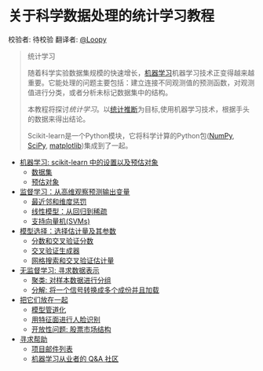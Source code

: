 # 关于科学数据处理的统计学习教程
校验者:
        待校验
翻译者:
        [@Loopy](https://github.com/loopyme)

> 统计学习
>
>随着科学实验数据集规模的快速增长，[机器学习](https://en.wikipedia.org/wiki/Machine_learning)机器学习技术正变得越来越重要。它能处理的问题主要包括：建立连接不同观测值的预测函数，对观测值进行分类，或者分析未标记数据集中的结构。
>
>本教程将探讨*统计学习*。以[统计推断](https://en.wikipedia.org/wiki/Statistical_inference)为目标,使用机器学习技术，根据手头的数据来得出结论。
>
>Scikit-learn是一个Python模块，它将科学计算的Python包([NumPy](http://www.scipy.org), [SciPy](http://www.scipy.org), [matplotlib](http://matplotlib.org))集成到了一起。

* [机器学习: scikit-learn 中的设置以及预估对象](53.md#机器学习--scikit-learn-中的设置以及预估对象)
    * [数据集](53.md#数据集)
    * [预估对象](53.md#预估对象)
* [监督学习：从高维观察预测输出变量](54.md#监督学习：从高维观察预测输出变量)
    * [最近邻和维度惩罚](54.md#最近邻和维度惩罚)
    * [线性模型：从回归到稀疏](54.md#线性模型：从回归到稀疏)
    * [支持向量机(SVMs)](54.md#支持向量机)
* [模型选择：选择估计量及其参数](55.md#模型选择：选择估计量及其参数)
    * [分数和交叉验证分数](55.md#分数和交叉验证分数)
    * [交叉验证生成器](55.md#交叉验证生成器)
    * [网格搜索和交叉验证估计量](55.md#网格搜索和交叉验证估计量)
* [无监督学习: 寻求数据表示](56.md#无监督学习--寻求数据表示)
    * [聚类: 对样本数据进行分组](56.md#聚类--对样本数据进行分组)
    * [分解: 将一个信号转换成多个成份并且加载](56.md#分解--将一个信号转换成多个成份并且加载)
* [把它们放在一起](57.md#把它们放在一起)
    * [模型管道化](57.md#模型管道化)
    * [用特征面进行人脸识别](57.md#用特征面进行人脸识别)
    * [开放性问题: 股票市场结构](57.md#开放性问题--股票市场结构)
* [寻求帮助](58.md#寻求帮助)
    * [项目邮件列表](58.md#项目邮件列表)
    * [机器学习从业者的 Q&A 社区](58.md#机器学习从业者的-q&a-社区)
